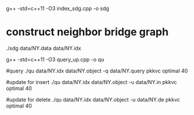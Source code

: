 g++ -std=c++11 -O3 index_sdg.cpp -o sdg

# construct neighbor bridge graph

./sdg data/NY.data data/NY.idx



g++ -std=c++11 -O3 query_up.cpp -o qu

#query
./qu data/NY.idx data/NY.object -q data/NY.query pkkvc optimal 40

#update for insert
./qu data/NY.idx data/NY.object -u data/NY.in pkkvc optimal 40

#update for delete
./qu data/NY.idx data/NY.object -u data/NY.de pkkvc optimal 40

